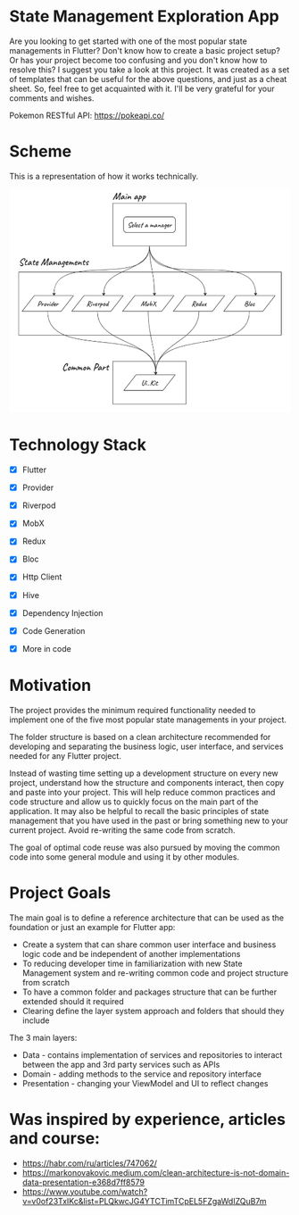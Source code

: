 # State Management Exploration App

Are you looking to get started with one of the most popular state managements in Flutter? Don't know how to create a basic project setup? Or has your project become too confusing and you don't know how to resolve this? I suggest you take a look at this project. It was created as a set of templates that can be useful for the above questions, and just as a cheat sheet. So, feel free to get acquainted with it. I'll be very grateful for your comments and wishes.

Pokemon RESTful API: https://pokeapi.co/


# Scheme

This is a representation of how it works technically.

![](assets/state_managements_scheme.png)

# Technology Stack

- [x] Flutter
- [x] Provider
- [x] Riverpod
- [x] MobX
- [x] Redux
- [x] Bloc
- [x] Http Client
- [x] Hive 
- [x] Dependency Injection
- [x] Code Generation
- [x] More in code 


# Motivation

The project provides the minimum required functionality needed to implement one of the five most popular state managements in your project.

The folder structure is based on a clean architecture recommended for developing and separating the business logic, user interface, and services needed for any Flutter project.

Instead of wasting time setting up a development structure on every new project, understand how the structure and components interact, then copy and paste into your project. This will help reduce common practices and code structure and allow us to quickly focus on the main part of the application. It may also be helpful to recall the basic principles of state management that you have used in the past or bring something new to your current project. Avoid re-writing the same code from scratch.

The goal of optimal code reuse was also pursued by moving the common code into some general module and using it by other modules.


# Project Goals

The main goal is to define a reference architecture that can be used as the foundation or just an example for Flutter app:

- Create a system that can share common user interface and business logic code and be independent of another implementations
- To reducing developer time in familiarization with new State Management system and re-writing common code and project structure from scratch
- To have a common folder and packages structure that can be further extended should it required
- Clearing define the layer system approach and folders that should they include

The 3 main layers:

- Data - contains implementation of services and repositories to interact between the app and 3rd party services such as APIs
- Domain - adding methods to the service and repository interface
- Presentation - changing your ViewModel and UI to reflect changes


# Was inspired by experience, articles and course: 

- https://habr.com/ru/articles/747062/
- https://markonovakovic.medium.com/clean-architecture-is-not-domain-data-presentation-e368d7ff8579
- https://www.youtube.com/watch?v=v0of23TxIKc&list=PLQkwcJG4YTCTimTCpEL5FZgaWdIZQuB7m